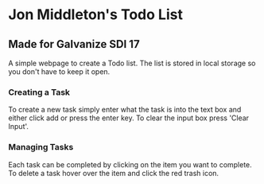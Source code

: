 # Jon Middleton's Todo List

## Made for Galvanize SDI 17

A simple webpage to create a Todo list. The list is stored in local storage so you don't have to keep it open.

### Creating a Task

To create a new task simply enter what the task is into the text box and either click add or press the enter key. To
clear the input box press 'Clear Input'.

### Managing Tasks

Each task can be completed by clicking on the item you want to complete. To delete a task hover over the item and click
the red trash icon.